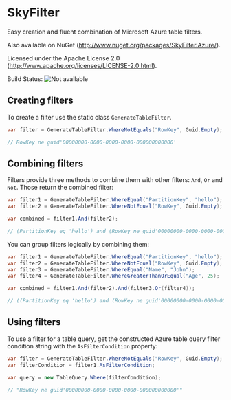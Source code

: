 # SkyFilter
Easy creation and fluent combination of Microsoft Azure table filters.

Also available on NuGet (http://www.nuget.org/packages/SkyFilter.Azure/).

Licensed under the Apache License 2.0 (http://www.apache.org/licenses/LICENSE-2.0.html).

Build Status: ![Not available](http://ci.devcrowd.de/app/rest/builds/buildType:OpenSource_SkyFilter_Integration/statusIcon)

## Creating filters
To create a filter use the static class `GenerateTableFilter`.

```csharp
var filter = GenerateTableFilter.WhereNotEquals("RowKey", Guid.Empty);

// RowKey ne guid'00000000-0000-0000-0000-000000000000'
```

## Combining filters
Filters provide three methods to combine them with other filters: `And`, `Or` and `Not`. Those return the combined filter:

```csharp
var filter1 = GenerateTableFilter.WhereEqual("PartitionKey", "hello");
var filter2 = GenerateTableFilter.WhereNotEqual("RowKey", Guid.Empty);

var combined = filter1.And(filter2);

// (PartitionKey eq 'hello') and (RowKey ne guid'00000000-0000-0000-0000-000000000000')
```

You can group filters logically by combining them:

```csharp
var filter1 = GenerateTableFilter.WhereEqual("PartitionKey", "hello");
var filter2 = GenerateTableFilter.WhereNotEqual("RowKey", Guid.Empty);
var filter3 = GenerateTableFilter.WhereEqual("Name", "John");
var filter4 = GenerateTableFilter.WhereGreaterThanOrEqual("Age", 25);

var combined = filter1.And(filter2).And(filter3.Or(filter4));

// ((PartitionKey eq 'hello') and (RowKey ne guid'00000000-0000-0000-0000-000000000000')) and ((Name eq 'John') or (Age ge 25))
```

## Using filters
To use a filter for a table query, get the constructed Azure table query filter condition string with the `AsFilterCondition` property:

```csharp
var filter = GenerateTableFilter.WhereNotEquals("RowKey", Guid.Empty);
var filterCondition = filter1.AsFilterCondition;

var query = new TableQuery.Where(filterCondition);

// "RowKey ne guid'00000000-0000-0000-0000-000000000000'"
```

